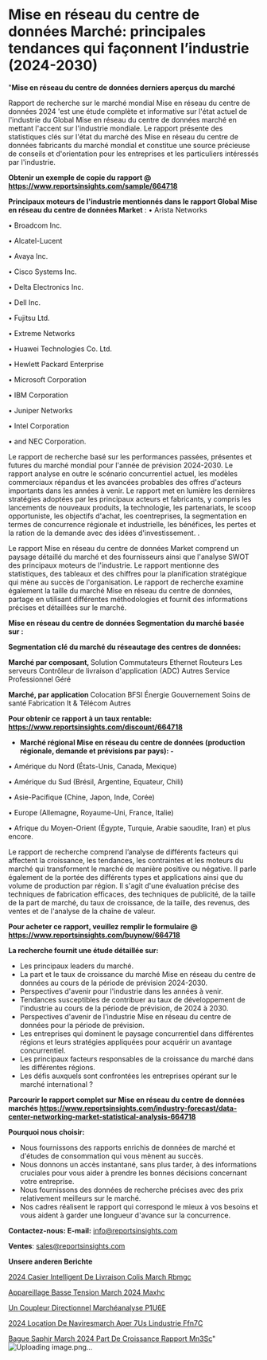 # Mise en réseau du centre de données Marché: principales tendances qui façonnent l’industrie (2024-2030)

"<strong>Mise en réseau du centre de données derniers aperçus du marché</strong>

Rapport de recherche sur le marché mondial Mise en réseau du centre de données 2024 'est une étude complète et informative sur l'état actuel de l'industrie du Global Mise en réseau du centre de données marché en mettant l'accent sur l'industrie mondiale. Le rapport présente des statistiques clés sur l'état du marché des Mise en réseau du centre de données fabricants du marché mondial et constitue une source précieuse de conseils et d'orientation pour les entreprises et les particuliers intéressés par l'industrie.

<strong>Obtenir un exemple de copie du rapport @ <a href=https://www.reportsinsights.com/sample/664718>https://www.reportsinsights.com/sample/664718</a></strong>

<strong>Principaux moteurs de l'industrie mentionnés dans le rapport Global Mise en réseau du centre de données Market</strong> :
• Arista Networks

• Broadcom Inc.

• Alcatel-Lucent

• Avaya Inc.

• Cisco Systems Inc.

• Delta Electronics Inc.

• Dell Inc.

• Fujitsu Ltd.

• Extreme Networks

• Huawei Technologies Co. Ltd.

• Hewlett Packard Enterprise

• Microsoft Corporation

• IBM Corporation

• Juniper Networks

• Intel Corporation

• and NEC Corporation.

Le rapport de recherche basé sur les performances passées, présentes et futures du marché mondial pour l'année de prévision 2024-2030. Le rapport analyse en outre le scénario concurrentiel actuel, les modèles commerciaux répandus et les avancées probables des offres d'acteurs importants dans les années à venir. Le rapport met en lumière les dernières stratégies adoptées par les principaux acteurs et fabricants, y compris les lancements de nouveaux produits, la technologie, les partenariats, le scoop opportuniste, les objectifs d'achat, les coentreprises, la segmentation en termes de concurrence régionale et industrielle, les bénéfices, les pertes et la ration de la demande avec des idées d'investissement. .

Le rapport Mise en réseau du centre de données Market comprend un paysage détaillé du marché et des fournisseurs ainsi que l'analyse SWOT des principaux moteurs de l'industrie. Le rapport mentionne des statistiques, des tableaux et des chiffres pour la planification stratégique qui mène au succès de l'organisation. Le rapport de recherche examine également la taille du marché Mise en réseau du centre de données, partage en utilisant différentes méthodologies et fournit des informations précises et détaillées sur le marché.

<strong>Mise en réseau du centre de données Segmentation du marché basée sur :</strong>

<strong> Segmentation clé du marché du réseautage des centres de données: </strong>

<strong> Marché par composant, </strong>
Solution
Commutateurs Ethernet
Routeurs
Les serveurs
Contrôleur de livraison d'application (ADC)
Autres
Service
Professionnel
Géré

<strong> Marché, par application </strong>
Colocation
BFSI
Énergie
Gouvernement
Soins de santé
Fabrication
It & Télécom
Autres

<strong>Pour obtenir ce rapport à un taux rentable: <a href=https://www.reportsinsights.com/discount/664718>https://www.reportsinsights.com/discount/664718</a></strong>
<ul>
  <li><strong>Marché régional Mise en réseau du centre de données (production régionale, demande et prévisions par pays): -</strong></li>
</ul>
• Amérique du Nord (États-Unis, Canada, Mexique)

• Amérique du Sud (Brésil, Argentine, Equateur, Chili)

• Asie-Pacifique (Chine, Japon, Inde, Corée)

• Europe (Allemagne, Royaume-Uni, France, Italie)

• Afrique du Moyen-Orient (Égypte, Turquie, Arabie saoudite, Iran) et plus encore.

Le rapport de recherche comprend l’analyse de différents facteurs qui affectent la croissance, les tendances, les contraintes et les moteurs du marché qui transforment le marché de manière positive ou négative. Il parle également de la portée des différents types et applications ainsi que du volume de production par région. Il s'agit d'une évaluation précise des techniques de fabrication efficaces, des techniques de publicité, de la taille de la part de marché, du taux de croissance, de la taille, des revenus, des ventes et de l'analyse de la chaîne de valeur.

<strong>Pour acheter ce rapport, veuillez remplir le formulaire @   <a href=https://www.reportsinsights.com/buynow/664718>https://www.reportsinsights.com/buynow/664718</a></strong>

<strong>La recherche fournit une étude détaillée sur:</strong>
<ul>
  <li>Les principaux leaders du marché.</li>
  <li>La part et le taux de croissance du marché Mise en réseau du centre de données au cours de la période de prévision 2024-2030.</li>
  <li>Perspectives d'avenir pour l'industrie dans les années à venir.</li>
  <li>Tendances susceptibles de contribuer au taux de développement de l'industrie au cours de la période de prévision, de 2024 à 2030.</li>
  <li>Perspectives d'avenir de l'industrie Mise en réseau du centre de données pour la période de prévision.</li>
  <li>Les entreprises qui dominent le paysage concurrentiel dans différentes régions et leurs stratégies appliquées pour acquérir un avantage concurrentiel.</li>
  <li>Les principaux facteurs responsables de la croissance du marché dans les différentes régions.</li>
  <li>Les défis auxquels sont confrontées les entreprises opérant sur le marché international ?</li>
</ul>

<strong>Parcourir le rapport complet sur Mise en réseau du centre de données marchés <a href=https://www.reportsinsights.com/industry-forecast/data-center-networking-market-statistical-analysis-664718>https://www.reportsinsights.com/industry-forecast/data-center-networking-market-statistical-analysis-664718</a></strong>

<strong>Pourquoi nous choisir:</strong>
<ul>
  <li>Nous fournissons des rapports enrichis de données de marché et d'études de consommation qui vous mènent au succès.</li>
  <li>Nous donnons un accès instantané, sans plus tarder, à des informations cruciales pour vous aider à prendre les bonnes décisions concernant votre entreprise.</li>
  <li>Nous fournissons des données de recherche précises avec des prix relativement meilleurs sur le marché.</li>
  <li>Nos cadres réalisent le rapport qui correspond le mieux à vos besoins et vous aident à garder une longueur d'avance sur la concurrence.</li>
</ul>
<strong>Contactez-nous:
</strong><strong>E-mail:</strong> <a href=mailto:info@reportsinsights.com>info@reportsinsights.com</a>

<strong>Ventes</strong>: <a href=mailto:sales@reportsinsights.com>sales@reportsinsights.com</a>

<strong>Unsere anderen Berichte</strong>

<a href=https://www.linkedin.com/pulse/2024-casier-intelligent-de-livraison-colis-march%C3%A9-rbmgc/>2024 Casier Intelligent De Livraison Colis March Rbmgc</a>

<a href=https://www.linkedin.com/pulse/appareillage-basse-tension-march%C3%A9-2024-maxhc/>Appareillage Basse Tension March 2024 Maxhc</a>

<a href=https://www.linkedin.com/pulse/un-coupleur-directionnel-marchéanalyse-p1u6e/>Un Coupleur Directionnel Marchéanalyse P1U6E</a>

<a href=https://www.linkedin.com/pulse/2024-location-de-naviresmarch%C3%A9-aper%C3%A7us-lindustrie-ffn7c/>2024 Location De Naviresmarch Aper 7Us Lindustrie Ffn7C</a>

<a href=https://www.linkedin.com/pulse/bague-saphir-march%C3%A9-2024-part-de-croissance-rapport-mn3sc/>Bague Saphir March 2024 Part De Croissance Rapport Mn3Sc</a>"
![Uploading image.png…]()
